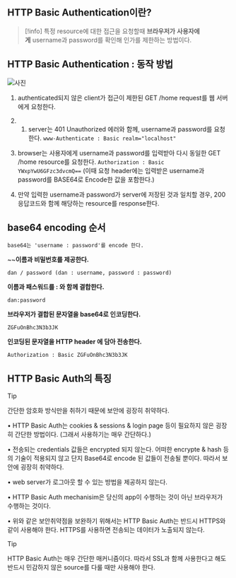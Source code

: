 ## HTTP Basic Authentication이란?
>[!info]
>특정 resource에 대한 접근을 요청할때 **브라우저가** **사용자에게** username과 password를 확인해 인가를 제한하는 방법이다.

## HTTP Basic Authentication : 동작 방법

![사진](https://velog.velcdn.com/images%2Fcode12%2Fpost%2F45b3121f-da6b-48d3-9766-0d814956dab3%2F%E1%84%89%E1%85%B3%E1%84%8F%E1%85%B3%E1%84%85%E1%85%B5%E1%86%AB%E1%84%89%E1%85%A3%E1%86%BA%202021-09-25%20%E1%84%8B%E1%85%A9%E1%84%92%E1%85%AE%204.49.58.png)
1. authenticated되지 않은 client가 접근이 제한된 GET /home request를 웹 서버에게 요청한다.
2. 1. server는 401 Unauthorized 에러와 함께, username과 password를 요청한다.
    `www-Authenticate : Basic realm="localhost"`
3. browser는 사용자에게 username과 password를 입력받아 다시 동일한 GET /home resource를 요청한다.
	`Authorization : Basic YWxpYwU6GFzc3dvcmQ==`
(이때 요청 header에는 입력받은 username과 password를 BASE64로 Encode한 값을 포함한다.)

4. 만약 입력한 username과 password가 server에 저장된 것과 일치할 경우, 200 응답코드와 함께 해당하는 resource를 response한다.
## base64 encoding 순서
	base64는 'username : password'를 encode 한다.
~~**이름과 비밀번호를 제공한다.**

```null
dan / password (dan : username, password : password)
```

**이름과 패스워드를 : 와 함께 결합한다.**

```null
dan:password
```

**브라우저가 결합된 문자열을 base64로 인코딩한다.**

```null
ZGFuOnBhc3N3b3JK
```

**인코딩된 문자열을 HTTP header 에 담아 전송한다.**

```null
Authorization : Basic ZGFuOnBhc3N3b3JK
```

## HTTP Basic Auth의 특징

>[!tip]
>간단한 암호화 방식만을 취하기 때문에 보안에 굉장히 취약하다.

• HTTP Basic Auth는 cookies & sessions & login page 등이 필요하지 않은 굉장히 간단한 방법이다. (그래서 사용하기는 매우 간단하다.)

• 전송되는 credentials 값들은 encrypted 되지 않는다. 어떠한 encrypte & hash 등의 기술이 적용되지 않고 단지 Base64로 encode 된 값들이 전송될 뿐이다. 따라서 보안에 굉장히 취약하다.

• web server가 로그아웃 할 수 있는 방법을 제공하지 않는다.

• HTTP Basic Auth mechanisim은 당신의 app이 수행하는 것이 아닌 브라우저가 수행하는 것이다.

• 위와 같은 보안취약점을 보완하기 위해서는 HTTP Basic Auth는 반드시 HTTPS와 같이 사용해야 한다. HTTPS를 사용하면 전송되는 데이터가 노출되지 않는다.

>[!tip]
>HTTP Basic Auth는 매우 간단한 매커니즘이다. 따라서 SSL과 함께 사용한다고 해도 반드시 민감하지 않은 source를 다룰 때만 사용해야 한다.